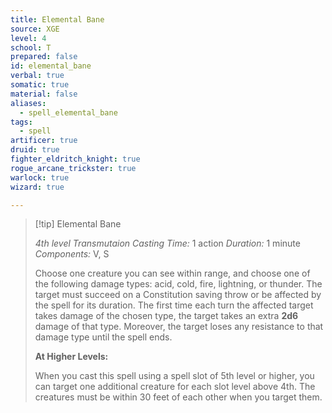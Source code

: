 ```yaml
---
title: Elemental Bane
source: XGE
level: 4
school: T
prepared: false
id: elemental_bane
verbal: true
somatic: true
material: false
aliases:
  - spell_elemental_bane
tags:
  - spell
artificer: true
druid: true
fighter_eldritch_knight: true
rogue_arcane_trickster: true
warlock: true
wizard: true

---
```

>[!tip] Elemental Bane
>
> *4th level Transmutaion*
> *Casting Time:* 1 action
> *Duration:* 1 minute
> *Components:* V, S
>
>Choose one creature you can see within range, and choose one of the following damage types: acid, cold, fire, lightning, or thunder. The target must succeed on a Constitution saving throw or be affected by the spell for its duration. The first time each turn the affected target takes damage of the chosen type, the target takes an extra **2d6** damage of that type. Moreover, the target loses any resistance to that damage type until the spell ends.
>
>**At Higher Levels:**
>
>When you cast this spell using a spell slot of 5th level or higher, you can target one additional creature for each slot level above 4th. The creatures must be within 30 feet of each other when you target them.
>

